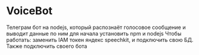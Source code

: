 # VoiceBot
Телеграм бот на nodejs, который распознаёт голосовое сообщение и выводит данные по ним
для начала установить npm и nodejs
Чтобы работать: заменить IAM токен яндекс speechkit, и подключить свою БД. Также подключить своего бота
